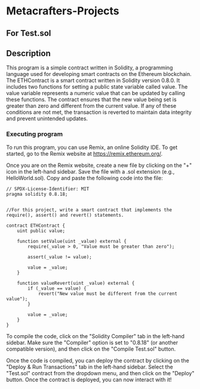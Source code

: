 # Metacrafters-Projects
## For Test.sol
## Description

This program is a simple contract written in Solidity, a programming language used for developing smart contracts on the Ethereum blockchain. The ETHContract is a smart contract written in Solidity version 0.8.0. It includes two functions for setting a public state variable called value. The value variable represents a numeric value that can be updated by calling these functions. The contract ensures that the new value being set is greater than zero and different from the current value. If any of these conditions are not met, the transaction is reverted to maintain data integrity and prevent unintended updates.

### Executing program

To run this program, you can use Remix, an online Solidity IDE. To get started, go to the Remix website at https://remix.ethereum.org/.

Once you are on the Remix website, create a new file by clicking on the "+" icon in the left-hand sidebar. Save the file with a .sol extension (e.g., HelloWorld.sol). Copy and paste the following code into the file:

```solidity
// SPDX-License-Identifier: MIT
pragma solidity 0.8.18;


//For this project, write a smart contract that implements the require(), assert() and revert() statements.

contract ETHContract {
    uint public value;

    function setValue(uint _value) external {
        require(_value > 0, "Value must be greater than zero");
        
        assert(_value != value);

        value = _value;
    }

    function valueRevert(uint _value) external {
        if (_value == value) {
            revert("New value must be different from the current value");
        }

        value = _value;
    }
}
```

To compile the code, click on the "Solidity Compiler" tab in the left-hand sidebar. Make sure the "Compiler" option is set to "0.8.18" (or another compatible version), and then click on the "Compile Test.sol" button.

Once the code is compiled, you can deploy the contract by clicking on the "Deploy & Run Transactions" tab in the left-hand sidebar. Select the "Test.sol" contract from the dropdown menu, and then click on the "Deploy" button. Once the contract is deployed, you can now interact with it!
